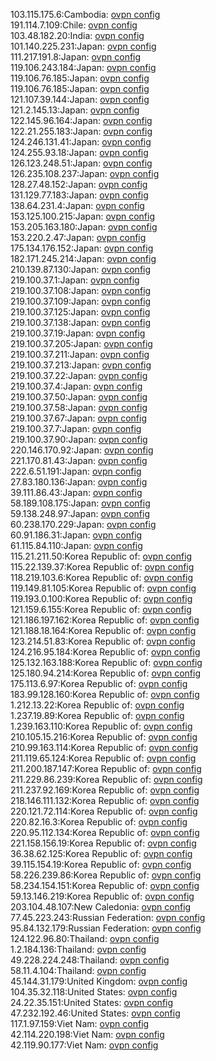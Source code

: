 103.115.175.6:Cambodia: [ovpn config](vpn/103_115_175_6.ovpn)  
191.114.7.109:Chile: [ovpn config](vpn/191_114_7_109.ovpn)  
103.48.182.20:India: [ovpn config](vpn/103_48_182_20.ovpn)  
101.140.225.231:Japan: [ovpn config](vpn/101_140_225_231.ovpn)  
111.217.191.8:Japan: [ovpn config](vpn/111_217_191_8.ovpn)  
119.106.243.184:Japan: [ovpn config](vpn/119_106_243_184.ovpn)  
119.106.76.185:Japan: [ovpn config](vpn/119_106_76_185.ovpn)  
119.106.76.185:Japan: [ovpn config](vpn/119_106_76_185.ovpn)  
121.107.39.144:Japan: [ovpn config](vpn/121_107_39_144.ovpn)  
121.2.145.13:Japan: [ovpn config](vpn/121_2_145_13.ovpn)  
122.145.96.164:Japan: [ovpn config](vpn/122_145_96_164.ovpn)  
122.21.255.183:Japan: [ovpn config](vpn/122_21_255_183.ovpn)  
124.246.131.41:Japan: [ovpn config](vpn/124_246_131_41.ovpn)  
124.255.93.18:Japan: [ovpn config](vpn/124_255_93_18.ovpn)  
126.123.248.51:Japan: [ovpn config](vpn/126_123_248_51.ovpn)  
126.235.108.237:Japan: [ovpn config](vpn/126_235_108_237.ovpn)  
128.27.48.152:Japan: [ovpn config](vpn/128_27_48_152.ovpn)  
131.129.77.183:Japan: [ovpn config](vpn/131_129_77_183.ovpn)  
138.64.231.4:Japan: [ovpn config](vpn/138_64_231_4.ovpn)  
153.125.100.215:Japan: [ovpn config](vpn/153_125_100_215.ovpn)  
153.205.163.180:Japan: [ovpn config](vpn/153_205_163_180.ovpn)  
153.220.2.47:Japan: [ovpn config](vpn/153_220_2_47.ovpn)  
175.134.176.152:Japan: [ovpn config](vpn/175_134_176_152.ovpn)  
182.171.245.214:Japan: [ovpn config](vpn/182_171_245_214.ovpn)  
210.139.87.130:Japan: [ovpn config](vpn/210_139_87_130.ovpn)  
219.100.37.1:Japan: [ovpn config](vpn/219_100_37_1.ovpn)  
219.100.37.108:Japan: [ovpn config](vpn/219_100_37_108.ovpn)  
219.100.37.109:Japan: [ovpn config](vpn/219_100_37_109.ovpn)  
219.100.37.125:Japan: [ovpn config](vpn/219_100_37_125.ovpn)  
219.100.37.138:Japan: [ovpn config](vpn/219_100_37_138.ovpn)  
219.100.37.19:Japan: [ovpn config](vpn/219_100_37_19.ovpn)  
219.100.37.205:Japan: [ovpn config](vpn/219_100_37_205.ovpn)  
219.100.37.211:Japan: [ovpn config](vpn/219_100_37_211.ovpn)  
219.100.37.213:Japan: [ovpn config](vpn/219_100_37_213.ovpn)  
219.100.37.22:Japan: [ovpn config](vpn/219_100_37_22.ovpn)  
219.100.37.4:Japan: [ovpn config](vpn/219_100_37_4.ovpn)  
219.100.37.50:Japan: [ovpn config](vpn/219_100_37_50.ovpn)  
219.100.37.58:Japan: [ovpn config](vpn/219_100_37_58.ovpn)  
219.100.37.67:Japan: [ovpn config](vpn/219_100_37_67.ovpn)  
219.100.37.7:Japan: [ovpn config](vpn/219_100_37_7.ovpn)  
219.100.37.90:Japan: [ovpn config](vpn/219_100_37_90.ovpn)  
220.146.170.92:Japan: [ovpn config](vpn/220_146_170_92.ovpn)  
221.170.81.43:Japan: [ovpn config](vpn/221_170_81_43.ovpn)  
222.6.51.191:Japan: [ovpn config](vpn/222_6_51_191.ovpn)  
27.83.180.136:Japan: [ovpn config](vpn/27_83_180_136.ovpn)  
39.111.86.43:Japan: [ovpn config](vpn/39_111_86_43.ovpn)  
58.189.108.175:Japan: [ovpn config](vpn/58_189_108_175.ovpn)  
59.138.248.97:Japan: [ovpn config](vpn/59_138_248_97.ovpn)  
60.238.170.229:Japan: [ovpn config](vpn/60_238_170_229.ovpn)  
60.91.186.31:Japan: [ovpn config](vpn/60_91_186_31.ovpn)  
61.115.84.110:Japan: [ovpn config](vpn/61_115_84_110.ovpn)  
115.21.211.50:Korea Republic of: [ovpn config](vpn/115_21_211_50.ovpn)  
115.22.139.37:Korea Republic of: [ovpn config](vpn/115_22_139_37.ovpn)  
118.219.103.6:Korea Republic of: [ovpn config](vpn/118_219_103_6.ovpn)  
119.149.81.105:Korea Republic of: [ovpn config](vpn/119_149_81_105.ovpn)  
119.193.0.100:Korea Republic of: [ovpn config](vpn/119_193_0_100.ovpn)  
121.159.6.155:Korea Republic of: [ovpn config](vpn/121_159_6_155.ovpn)  
121.186.197.162:Korea Republic of: [ovpn config](vpn/121_186_197_162.ovpn)  
121.188.18.164:Korea Republic of: [ovpn config](vpn/121_188_18_164.ovpn)  
123.214.51.83:Korea Republic of: [ovpn config](vpn/123_214_51_83.ovpn)  
124.216.95.184:Korea Republic of: [ovpn config](vpn/124_216_95_184.ovpn)  
125.132.163.188:Korea Republic of: [ovpn config](vpn/125_132_163_188.ovpn)  
125.180.94.214:Korea Republic of: [ovpn config](vpn/125_180_94_214.ovpn)  
175.113.6.97:Korea Republic of: [ovpn config](vpn/175_113_6_97.ovpn)  
183.99.128.160:Korea Republic of: [ovpn config](vpn/183_99_128_160.ovpn)  
1.212.13.22:Korea Republic of: [ovpn config](vpn/1_212_13_22.ovpn)  
1.237.19.89:Korea Republic of: [ovpn config](vpn/1_237_19_89.ovpn)  
1.239.163.110:Korea Republic of: [ovpn config](vpn/1_239_163_110.ovpn)  
210.105.15.216:Korea Republic of: [ovpn config](vpn/210_105_15_216.ovpn)  
210.99.163.114:Korea Republic of: [ovpn config](vpn/210_99_163_114.ovpn)  
211.119.65.124:Korea Republic of: [ovpn config](vpn/211_119_65_124.ovpn)  
211.200.187.147:Korea Republic of: [ovpn config](vpn/211_200_187_147.ovpn)  
211.229.86.239:Korea Republic of: [ovpn config](vpn/211_229_86_239.ovpn)  
211.237.92.169:Korea Republic of: [ovpn config](vpn/211_237_92_169.ovpn)  
218.146.111.132:Korea Republic of: [ovpn config](vpn/218_146_111_132.ovpn)  
220.121.72.114:Korea Republic of: [ovpn config](vpn/220_121_72_114.ovpn)  
220.82.16.3:Korea Republic of: [ovpn config](vpn/220_82_16_3.ovpn)  
220.95.112.134:Korea Republic of: [ovpn config](vpn/220_95_112_134.ovpn)  
221.158.156.19:Korea Republic of: [ovpn config](vpn/221_158_156_19.ovpn)  
36.38.62.125:Korea Republic of: [ovpn config](vpn/36_38_62_125.ovpn)  
39.115.154.19:Korea Republic of: [ovpn config](vpn/39_115_154_19.ovpn)  
58.226.239.86:Korea Republic of: [ovpn config](vpn/58_226_239_86.ovpn)  
58.234.154.151:Korea Republic of: [ovpn config](vpn/58_234_154_151.ovpn)  
59.13.146.219:Korea Republic of: [ovpn config](vpn/59_13_146_219.ovpn)  
203.104.48.107:New Caledonia: [ovpn config](vpn/203_104_48_107.ovpn)  
77.45.223.243:Russian Federation: [ovpn config](vpn/77_45_223_243.ovpn)  
95.84.132.179:Russian Federation: [ovpn config](vpn/95_84_132_179.ovpn)  
124.122.96.80:Thailand: [ovpn config](vpn/124_122_96_80.ovpn)  
1.2.184.136:Thailand: [ovpn config](vpn/1_2_184_136.ovpn)  
49.228.224.248:Thailand: [ovpn config](vpn/49_228_224_248.ovpn)  
58.11.4.104:Thailand: [ovpn config](vpn/58_11_4_104.ovpn)  
45.144.31.179:United Kingdom: [ovpn config](vpn/45_144_31_179.ovpn)  
104.35.32.118:United States: [ovpn config](vpn/104_35_32_118.ovpn)  
24.22.35.151:United States: [ovpn config](vpn/24_22_35_151.ovpn)  
47.232.192.46:United States: [ovpn config](vpn/47_232_192_46.ovpn)  
117.1.97.159:Viet Nam: [ovpn config](vpn/117_1_97_159.ovpn)  
42.114.220.198:Viet Nam: [ovpn config](vpn/42_114_220_198.ovpn)  
42.119.90.177:Viet Nam: [ovpn config](vpn/42_119_90_177.ovpn)  
